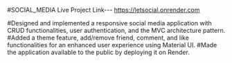 #SOCIAL_MEDIA
Live Project Link--- https://letsocial.onrender.com

#Designed and implemented a responsive social media application with CRUD functionalities, user authentication, and the MVC architecture pattern.
#Added a theme feature, add/remove friend, comment, and like functionalities for an enhanced user experience using Material UI.
#Made the application available to the public by deploying it on Render.

